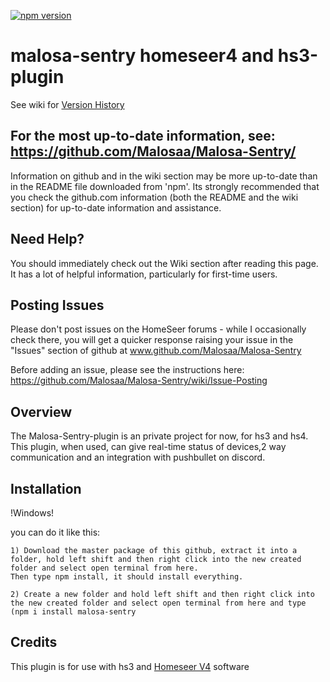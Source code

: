 [![npm version](https://badge.fury.io/js/malosa-sentry.svg)](https://badge.fury.io/js/malosa-sentry)

# malosa-sentry homeseer4 and hs3-plugin

See wiki for [Version History](https://github.com/Malosaa/Malosa-Sentry/wiki/Version-History)

## For the most up-to-date information, see: https://github.com/Malosaa/Malosa-Sentry/

Information on github and in the wiki section may be more up-to-date than in the README file downloaded from 'npm'. Its strongly recommended that you check the github.com information (both the README and the wiki section) for up-to-date information and assistance.

## Need Help?
You should immediately check out the Wiki section after reading this page. It has a lot of helpful information, particularly for first-time users.

## Posting Issues
Please don't post issues on the HomeSeer forums - while I occasionally check there, you will get a quicker response raising your issue in the "Issues" section of github at www.github.com/Malosaa/Malosa-Sentry

Before adding an issue, please see the instructions here: https://github.com/Malosaa/Malosa-Sentry/wiki/Issue-Posting

## Overview

The Malosa-Sentry-plugin is an private project for now, for hs3 and hs4. This plugin, when used, can give real-time status of devices,2 way communication and an integration with pushbullet on discord.



## Installation
!Windows!

you can do it like this:
`````
1) Download the master package of this github, extract it into a folder, hold left shift and then right click into the new created folder and select open terminal from here.
Then type npm install, it should install everything.
`````
`````
2) Create a new folder and hold left shift and then right click into the new created folder and select open terminal from here and type (npm i install malosa-sentry
`````

  
## Credits
This plugin is for use with hs3 and [Homeseer V4](http://www.homeseer.com/home-control-software.html) software
